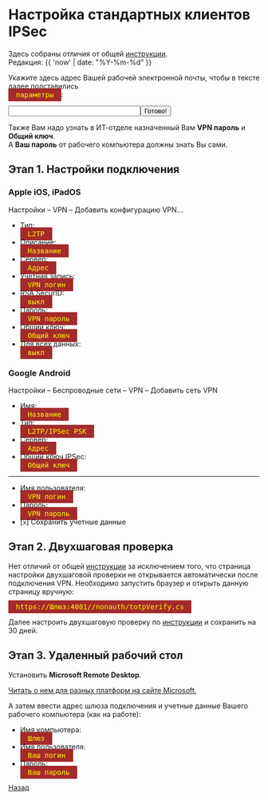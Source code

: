 ---
---
# Настройка стандартных клиентов IPSec

Здесь собраны отличия от общей [инструкции][back].  
Редакция: {{ 'now' | date: "%Y-%m-%d" }}

Укажите здесь адрес Вашей рабочей электронной почты, чтобы в тексте далее
подставились  
<span id="pt" class="code">параметры</span>:

<script>function calc(){
var x=/(.+)@(..(.+)\..+)/;
var e=document.getElementById("email").value;
document.getElementById("pt").innerHTML='Ваши параметры';
document.getElementById("p0i").innerHTML=e.replace(x,'$3');
document.getElementById("p0a").innerHTML=e.replace(x,'$3');
document.getElementById("p1i").innerHTML=e.replace(x,'mail.$2');
document.getElementById("p1a").innerHTML=e.replace(x,'mail.$2');
document.getElementById("p2").innerHTML=e.replace(x,'$1');
document.getElementById("p3").innerHTML='VPN пароль ***';
document.getElementById("p4w").innerHTML=e.replace(x,'https://kerio.$2:4081//nonauth/totpVerify.cs');
document.getElementById("p4").innerHTML=e.replace(x,'kerio.$2');
document.getElementById("p5").innerHTML=e.replace(x,'$3\\$1');
document.getElementById("p6").innerHTML='Ваш пароль ***';
}</script>
<style>.code {
background-color: brown; color: yellow; font-family: monospace; padding: 5px 15px;
}</style>
<input type="text" size="30" id="email" /><button onClick="calc();">Готово!</button>

Также Вам надо узнать в ИТ-отделе назначенный Вам **VPN пароль** и **Общий ключ**.  
А **Ваш пароль** от рабочего компьютера должны знать Вы сами.

## Этап 1. Настройки подключения

### Apple iOS, iPadOS

Настройки – VPN – Добавить конфигурацию VPN...

* Тип:  
<span class="code">L2TP</span>
* Описание:  
<span id="p0i" class="code">Название</span>
* Сервер:  
<span id="p1i" class="code">Адрес</span>
* Учетная запись:  
<span id="p2i" class="code">VPN логин</span>
* RSA SecurID:  
<span class="code">выкл</span>
* Пароль:  
<span id="p3i" class="code">VPN пароль</span>
* Общий ключ:  
<span class="code">Общий ключ</span>
* Для всех данных:  
<span class="code">выкл</span>

### Google Android

Настройки – Беспроводные сети – VPN – Добавить сеть VPN

* Имя:  
<span id="p0a" class="code">Название</span>
* Тип:  
<span class="code">L2TP/IPSec PSK</span>
* Сервер:  
<span id="p1a" class="code">Адрес</span>
* Общий ключ IPSec:  
<span class="code">Общий ключ</span>

----

* Имя пользователя:  
<span id="p2a" class="code">VPN логин</span>
* Пароль:  
<span id="p3a" class="code">VPN пароль</span>
* [`x`] Сохранить учетные данные

## Этап 2. Двухшаговая проверка

Нет отличий от общей [инструкции][back] за исключением того, что страница
настройки двухшаговой проверки не открывается автоматически после подключения
VPN. Необходимо запустить браузер и открыть данную страницу вручную:

<span id="p4w" class="code">https://Шлюз:4081//nonauth/totpVerify.cs</span>

Далее настроить двухшаговую проверку по [инструкции][2fa] и сохранить
на 30 дней.

## Этап 3. Удаленный рабочий стол

Установить **Microsoft Remote Desktop**.

[Читать о нем для разных платформ на сайте Microsoft.][RD clients]

А затем ввести адрес шлюза подключения и учетные данные Вашего рабочего
компьютера (как на работе):

* Имя компьютера:  
<span id="p4" class="code">Шлюз</span>
* Имя пользователя:  
<span id="p5" class="code">Ваш логин</span>
* Пароль:  
<span id="p6" class="code">Ваш пароль</span>

[Назад][back]

[2fa]: /vpn/2fa "Настройка двухшаговой проверки"
[RD clients]: https://docs.microsoft.com/ru-ru/windows-server/remote/remote-desktop-services/clients/remote-desktop-clients "Клиенты RDP"
[back]: /vpn "Основная инструкция"
